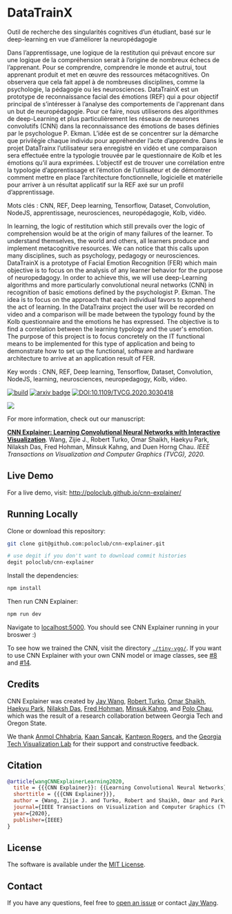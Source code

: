 # DataTrainX
Outil de recherche des singularités cognitives d’un étudiant, basé sur le deep-learning en vue d’améliorer la neuropédagogie

Dans l’apprentissage, une logique de la restitution qui prévaut encore sur une logique de la compréhension serait à l’origine de nombreux échecs de l’apprenant. Pour se comprendre, comprendre le monde et autrui, tout apprenant produit et met en œuvre des ressources métacognitives. On observera que cela fait appel à de nombreuses disciplines, comme la psychologie, la pédagogie ou les neurosciences. DataTrainX est un prototype de reconnaissance facial des émotions (REF) qui a pour objectif principal de s’intéresser à l’analyse des comportements de l'apprenant dans un but de neuropédagogie. Pour ce faire, nous utiliserons des algorithmes de deep-Learning et plus particulièrement les réseaux de neurones convolutifs (CNN) dans la reconnaissance des émotions de bases définies par le psychologue P. Ekman. L’idée est de se concentrer sur la démarche que privilégie chaque individu pour appréhender l’acte d’apprendre. Dans le projet DataTrainx l’utilisateur sera enregistré en vidéo et une comparaison sera effectuée entre la typologie trouvée par le questionnaire de Kolb et les émotions qu’il aura exprimées. L’objectif est de trouver une corrélation entre la typologie d’apprentissage et l’émotion de l’utilisateur et de démontrer comment mettre en place l’architecture fonctionnelle, logicielle et matérielle pour arriver à un résultat applicatif sur la REF axé sur un profil d’apprentissage.

Mots clés : CNN, REF, Deep learning, Tensorflow, Dataset, Convolution, NodeJS, apprentissage, neurosciences, neuropédagogie, Kolb, vidéo.

In learning, the logic of restitution which still prevails over the logic of comprehension would be at the origin of many failures of the learner. To understand themselves, the world and others, all learners produce and implement metacognitive resources. We can notice that this calls upon many disciplines, such as psychology, pedagogy or neurosciences. DataTrainX is a prototype of Facial Emotion Recognition (FER) which main objective is to focus on the analysis of any learner behavior for the purpose of neuropedagogy. In order to achieve this, we will use deep-Learning algorithms and more particularly convolutional neural networks (CNN) in recognition of basic emotions defined by the psychologist P. Ekman. The idea is to focus on the approach that each individual favors to apprehend the act of learning. In the DataTrainx project the user will be recorded on video and a comparison will be made between the typology found by the Kolb questionnaire and the emotions he has expressed. The objective is to find a correlation between the learning typology and the user's emotion. The purpose of this project is to focus concretely on the IT functional means to be implemented for this type of application and being to demonstrate how to set up the functional, software and hardware architecture to arrive at an application result of FER.

Key words : CNN, REF, Deep learning, Tensorflow, Dataset, Convolution, NodeJS, learning, neurosciences, neuropedagogy, Kolb, video.


[![build](https://github.com/poloclub/cnn-explainer/workflows/build/badge.svg)](https://github.com/poloclub/cnn-explainer/actions)
[![arxiv badge](https://img.shields.io/badge/arXiv-2004.15004-red)](http://arxiv.org/abs/2004.15004)
[![DOI:10.1109/TVCG.2020.3030418](https://img.shields.io/badge/DOI-10.1109/TVCG.2020.3030418-blue)](https://doi.org/10.1109/TVCG.2020.3030418)

<a href="https://youtu.be/HnWIHWFbuUQ" target="_blank"><img src="https://i.imgur.com/sCsudVg.png" style="max-width:100%;"></a>

For more information, check out our manuscript:

[**CNN Explainer: Learning Convolutional Neural Networks with Interactive Visualization**](https://arxiv.org/abs/2004.15004).
Wang, Zijie J., Robert Turko, Omar Shaikh, Haekyu Park, Nilaksh Das, Fred Hohman, Minsuk Kahng, and Duen Horng Chau.
*IEEE Transactions on Visualization and Computer Graphics (TVCG), 2020.*

## Live Demo

For a live demo, visit: http://poloclub.github.io/cnn-explainer/

## Running Locally

Clone or download this repository:

```bash
git clone git@github.com:poloclub/cnn-explainer.git

# use degit if you don't want to download commit histories
degit poloclub/cnn-explainer
```

Install the dependencies:

```bash
npm install
```

Then run CNN Explainer:

```bash
npm run dev
```

Navigate to [localhost:5000](https://localhost:5000). You should see CNN Explainer running in your broswer :)

To see how we trained the CNN, visit the directory [`./tiny-vgg/`](tiny-vgg).
If you want to use CNN Explainer with your own CNN model or image classes, see [#8](/../../issues/8) and [#14](/../../issues/14).

## Credits

CNN Explainer was created by 
<a href="https://zijie.wang/">Jay Wang</a>,
<a href="https://www.linkedin.com/in/robert-turko/">Robert Turko</a>, 
<a href="http://oshaikh.com/">Omar Shaikh</a>,
<a href="https://haekyu.com/">Haekyu Park</a>,
<a href="http://nilakshdas.com/">Nilaksh Das</a>,
<a href="https://fredhohman.com/">Fred Hohman</a>,
<a href="http://minsuk.com">Minsuk Kahng</a>, and
<a href="https://www.cc.gatech.edu/~dchau/">Polo Chau</a>,
which was the result of a research collaboration between 
Georgia Tech and Oregon State.

We thank
[Anmol Chhabria](https://www.linkedin.com/in/anmolchhabria),
[Kaan Sancak](https://kaansancak.com),
[Kantwon Rogers](https://www.kantwon.com), and the
[Georgia Tech Visualization Lab](http://vis.gatech.edu)
for their support and constructive feedback.

## Citation

```bibTeX
@article{wangCNNExplainerLearning2020,
  title = {{{CNN Explainer}}: {{Learning Convolutional Neural Networks}} with {{Interactive Visualization}}},
  shorttitle = {{{CNN Explainer}}},
  author = {Wang, Zijie J. and Turko, Robert and Shaikh, Omar and Park, Haekyu and Das, Nilaksh and Hohman, Fred and Kahng, Minsuk and Chau, Duen Horng},
  journal={IEEE Transactions on Visualization and Computer Graphics (TVCG)},
  year={2020},
  publisher={IEEE}
}
```

## License

The software is available under the [MIT License](https://github.com/poloclub/cnn-explainer/blob/master/LICENSE).

## Contact

If you have any questions, feel free to [open an issue](https://github.com/poloclub/cnn-explainer/issues/new/choose) or contact [Jay Wang](https://zijie.wang).
